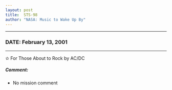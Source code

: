 ```yaml
---
layout: post
title:  STS-98
author: "NASA: Music to Wake Up By"
---
```


----
### DATE: February 13, 2001
----
✫ For Those About to Rock by AC/DC

##### Comment:
* No mission comment
